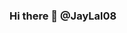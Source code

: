 ### Hi there 👋 @JayLal08

<!--
**JayLal08/JayLal08** is a ✨ _special_ ✨ repository because its `README.md` (this file) appears on your GitHub profile.

Here are some ideas to get you started:

- 🔭 I’m currently working on Innovation and New Ideas
- 🌱 I’m currently in 2nd year of BTech CSE.
- 👯 I’m interested in Software  
- 🤔 I’m looking for help with ...
- 💬 Ask me about ...
- 📫 You can reach me through my email "jlalwani321@gmail.com"
- 😄 Pronouns: ...
- ⚡ Fun fact: ...
-->
